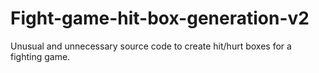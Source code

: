 # Fight-game-hit-box-generation-v2
Unusual and unnecessary source code to create hit/hurt boxes for a fighting game.
